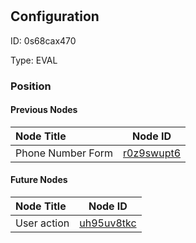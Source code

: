 # 
## Configuration
ID:  0s68cax470

Type: EVAL 








### Position

#### Previous Nodes
| Node Title | Node ID |
| :------------- | ------------ |
| Phone Number Form | [r0z9swupt6](./r0z9swupt6.md) | 
 
 #### Future Nodes
| Node Title | Node ID |
| :------------- | ------------ |
| User action  |[uh95uv8tkc](./uh95uv8tkc.md) | 